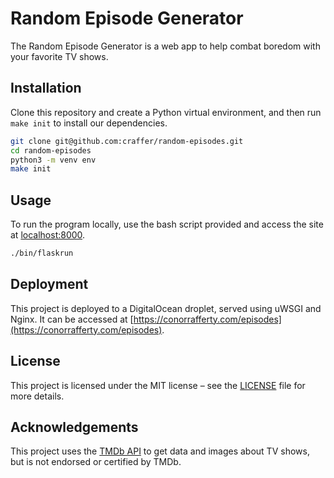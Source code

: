 # Random Episode Generator

The Random Episode Generator is a web app to help combat boredom with your favorite TV shows.

## Installation

Clone this repository and create a Python virtual environment, and then run `make init` to install our dependencies.

```bash
git clone git@github.com:craffer/random-episodes.git
cd random-episodes
python3 -m venv env
make init
```

## Usage

To run the program locally, use the bash script provided and access the site at [localhost:8000](localhost:8000).

```bash
./bin/flaskrun
```

## Deployment

This project is deployed to a DigitalOcean droplet, served using uWSGI and Nginx. It can be accessed at [https://conorrafferty.com/episodes](https://conorrafferty.com/episodes).

## License

This project is licensed under the MIT license – see the [LICENSE](LICENSE) file for more details.

## Acknowledgements

This project uses the [TMDb API](https://www.themoviedb.org/documentation/api) to get data and images about TV shows, but is not endorsed or certified by TMDb.
